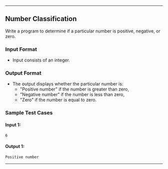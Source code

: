 
---

## Number Classification

Write a program to determine if a particular number is positive, negative, or zero.

### Input Format

- Input consists of an integer.

### Output Format

- The output displays whether the particular number is:
  - "Positive number" if the number is greater than zero,
  - "Negative number" if the number is less than zero,
  - "Zero" if the number is equal to zero.

### Sample Test Cases

#### Input 1:
```
6
```

#### Output 1:
```
Positive number
```

---